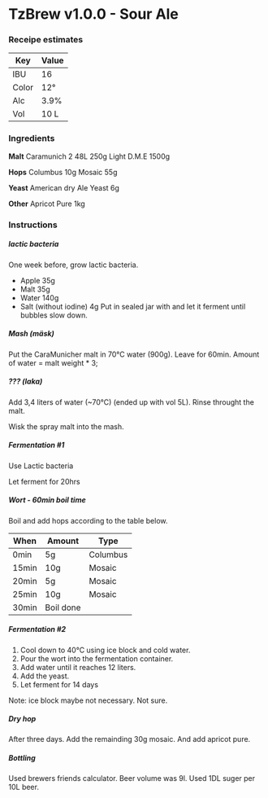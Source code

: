 # TzBrew v1.0.0 - Sour Ale

### Receipe estimates

| Key   | Value  |
|-------|--------|
| IBU   | 16     |
| Color | 12°    |
| Alc   | 3.9%   |
| Vol   | 10 L   |

### Ingredients
**Malt**
Caramunich 2 48L 250g
Light D.M.E 1500g

**Hops**
Columbus 10g
Mosaic 55g

**Yeast**
American dry Ale Yeast 6g

**Other**
Apricot Pure 1kg


### Instructions

##### lactic bacteria

One week before, grow lactic bacteria.
- Apple 35g
- Malt 35g
- Water 140g
- Salt (without iodine) 4g
Put in sealed jar with and let it ferment until bubbles slow down.

##### Mash (mäsk)

Put the CaraMunicher malt in 70°C water (900g). Leave for 60min.
Amount of water = malt weight * 3;

##### ??? (laka)

Add 3,4 liters of water (~70°C) (ended up with vol 5L). Rinse throught the malt.

Wisk the spray malt into the mash.

##### Fermentation #1
Use Lactic bacteria

Let ferment for 20hrs

##### Wort - 60min boil time
Boil and add hops according to the table below.

| When  | Amount | Type     |
|-------|--------|----------|
| 0min  | 5g     | Columbus |
| 15min | 10g    | Mosaic   |
| 20min | 5g    | Mosaic   |
| 25min | 10g    | Mosaic   |
| 30min | Boil done         |

##### Fermentation #2
1. Cool down to 40°C using ice block and cold water.
2. Pour the wort into the fermentation container.
3. Add water until it reaches 12 liters.
4. Add the yeast.
5. Let ferment for 14 days

Note: ice block maybe not necessary. Not sure.

##### Dry hop
After three days. Add the remainding 30g mosaic. And add apricot pure.


##### Bottling
Used brewers friends calculator. Beer volume was 9l. Used 1DL suger per 10L beer.
